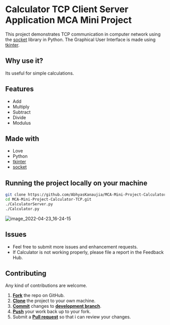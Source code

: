 # Calculator TCP Client Server Application MCA Mini Project

This project demonstrates TCP communication in computer network using the [socket](https://docs.python.org/3/library/socket.html?highlight=socket#module-socket) library in Python. The Graphical User Interface is made using [tkinter](https://docs.python.org/3/library/tkinter.html).

## Why use it?

Its useful for simple calculations.

## Features

* Add
* Multiply
* Subtract
* Divide
* Modulus

## Made with

* Love
* Python
* [tkinter](https://docs.python.org/3/library/tkinter.html)
* [socket](https://docs.python.org/3/library/socket.html)

## Running the project locally on your machine

```sh
git clone https://github.com/AbhyasKanaujia/MCA-Mini-Project-Calculator-TCP.git
cd MCA-Mini-Project-Calculator-TCP.git
./CalculatorServer.py
./Calculator.py
```


 
![image_2022-04-23_16-24-15](https://user-images.githubusercontent.com/66552164/164892037-b0355a83-76ff-4219-82e4-c65a31cadb6f.png)


## Issues

* Feel free to submit more issues and enhancement requests.
* If Calculator is not working properly, please file a report in the Feedback Hub. 

## Contributing

Any kind of contributions are welcome.

1. <a href='https://help.github.com/articles/fork-a-repo/'>**Fork**</a> the repo on GitHub.
2. <a href='https://help.github.com/articles/cloning-a-repository/'>**Clone**</a> the project to your own machine.
3. <a href='https://git-scm.com/book/en/v2/Git-Basics-Recording-Changes-to-the-Repository'>**Commit**</a> changes to <a href='https://git-scm.com/book/en/v2/Git-Branching-Branches-in-a-Nutshell'>**development branch**</a>.
4. <a href='https://help.github.com/articles/pushing-to-a-remote/'>**Push**</a> your work back up to your fork.
5. Submit a <a href='https://help.github.com/articles/about-pull-requests/'>**Pull request**</a> so that i can review your changes.
